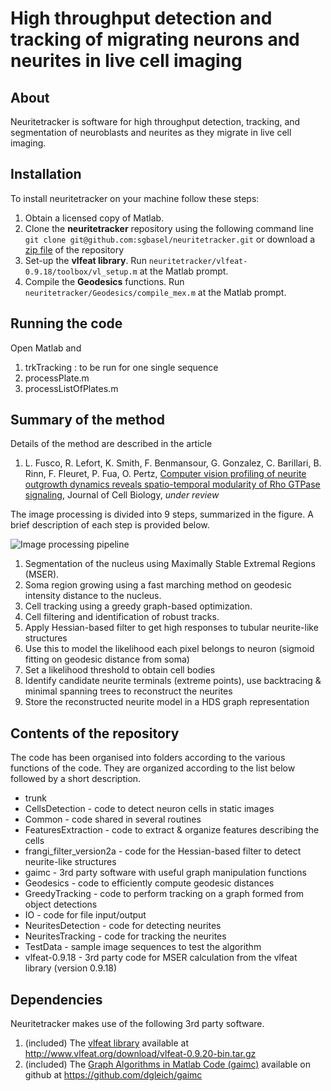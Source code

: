 # High throughput detection and tracking of migrating neurons and neurites in live cell imaging


## About
Neuritetracker is software for high throughput detection, tracking, and segmentation of neuroblasts and neurites as they migrate in live cell imaging.

## Installation
To install neuritetracker on your machine follow these steps:

1. Obtain a licensed copy of Matlab.
2. Clone the **neuritetracker** repository using the following command line ```git clone git@github.com:sgbasel/neuritetracker.git``` or download a [zip file](https://github.com/sgbasel/neuritetracker/archive/master.zip) of the repository 
3. Set-up the **vlfeat library**. Run ```neuritetracker/vlfeat-0.9.18/toolbox/vl_setup.m``` at the Matlab prompt.
4. Compile the **Geodesics** functions. Run ```neuritetracker/Geodesics/compile_mex.m``` at the Matlab prompt.

## Running the code
Open Matlab and

1. trkTracking : to be run for one single sequence
2. processPlate.m
3. processListOfPlates.m

## Summary of the method
Details of the method are described in the article

1. L. Fusco, R. Lefort, K. Smith, F. Benmansour, G. Gonzalez, C. Barillari, B. Rinn, F. Fleuret, P. Fua, O. Pertz, [Computer vision profiling of neurite outgrowth dynamics reveals spatio-temporal modularity of Rho GTPase signaling](https://www.google.com), Journal of Cell Biology, *under review*

The image processing is divided into 9 steps, summarized in the figure. A brief description of each step is provided below.

![Image processing pipeline](https://github.com/sgbasel/neuritetracker/blob/master/trunk/Documentation/Images/figure.png "Image processing pipeline")

1. Segmentation of the nucleus using Maximally Stable Extremal Regions (MSER).
2. Soma region growing using a fast marching method on geodesic intensity distance to the nucleus.
3. Cell tracking using a greedy graph-based optimization.
4. Cell filtering and identification of robust tracks.
5. Apply Hessian-based filter to get high responses to tubular neurite-like structures
6. Use this to model the likelihood each pixel belongs to neuron (sigmoid fitting on geodesic distance from soma)
7. Set a likelihood threshold to obtain cell bodies
8. Identify candidate neurite terminals (extreme points), use backtracing & minimal spanning trees to reconstruct the neurites
9. Store the reconstructed neurite model in a HDS graph representation

## Contents of the repository
The code has been organised into folders according to the various functions of the code. They are organized according to the list below followed by a short description.

* trunk
 * CellsDetection - code to detect neuron cells in static images
 * Common - code shared in several routines
 * FeaturesExtraction - code to extract & organize features describing the cells
 * frangi_filter_version2a - code for the Hessian-based filter to detect neurite-like structures
 * gaimc - 3rd party software with useful graph manipulation functions
 * Geodesics - code to efficiently compute geodesic distances
 * GreedyTracking - code to perform tracking on a graph formed from object detections
 * IO - code for file input/output
 * NeuritesDetection - code for detecting neurites
 * NeuritesTracking - code for tracking the neurites
 * TestData - sample image sequences to test the algorithm
 * vlfeat-0.9.18 - 3rd party code for MSER calculation from the vlfeat library (version 0.9.18)

## Dependencies
Neuritetracker makes use of the following 3rd party software. 
 
1. (included) The [vlfeat library](http://www.vlfeat.org/download.html) available at http://www.vlfeat.org/download/vlfeat-0.9.20-bin.tar.gz
2. (included) The [Graph Algorithms in Matlab Code (gaimc)](https://github.com/dgleich/gaimc) available on github at https://github.com/dgleich/gaimc





